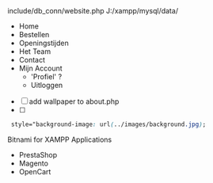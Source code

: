 <html>
<head>
</head>
<body>
	<header>
	</header>
	<nav>
	</nav>
	<main>
		<section>
		</section>
		<article>
		</article>
		<aside>
		</aside>
		<div>
		</div>
	</main>
	<footer>
	</footer>
</body>
</html>



include/db_conn/website.php
J:/xampp/mysql/data/


* Home
* Bestellen
* Openingstijden
* Het Team
* Contact
* Mijn Account
  *	'Profiel'	?
  *	Uitloggen


- [ ] add wallpaper to about.php
- [ ]


```css
 style="background-image: url(../images/background.jpg);
```

Bitnami for XAMPP Applications
* PrestaShop
* Magento
* OpenCart